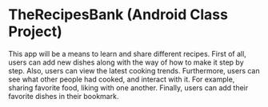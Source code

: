 # TheRecipesBank (Android Class Project)
This app will be a means to learn and share different recipes. First of all, users can add new dishes along with the way of how to make it step by step. Also, users can view the latest cooking trends. Furthermore, users can see what other people had cooked, and interact with it. For example, sharing favorite food, liking with one another. Finally, users can add their favorite dishes in their bookmark.
